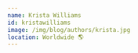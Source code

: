 ```yaml
---
name: Krista Williams
id: kristawilliams
image: /img/blog/authors/krista.jpg
location: Worldwide 🌎
---
```

